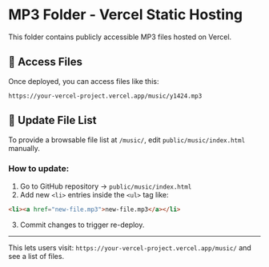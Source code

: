 
# MP3 Folder - Vercel Static Hosting

This folder contains publicly accessible MP3 files hosted on Vercel.

## 📂 Access Files

Once deployed, you can access files like this:

```
https://your-vercel-project.vercel.app/music/y1424.mp3
```

## 📝 Update File List

To provide a browsable file list at `/music/`, edit `public/music/index.html` manually.

### How to update:

1. Go to GitHub repository → `public/music/index.html`
2. Add new `<li>` entries inside the `<ul>` tag like:

```html
<li><a href="new-file.mp3">new-file.mp3</a></li>
```

3. Commit changes to trigger re-deploy.

---

This lets users visit: `https://your-vercel-project.vercel.app/music/` and see a list of files.
